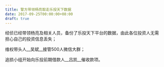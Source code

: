 ```yaml
---
title: 警方带领杨亮取走乐投天下数据
date: 2017-09-25T00:00:00+08:00
draft: true
---
```


经侦已经带领杨亮及相关人员，备份了乐投天下平台的数据，由此各位投资人无需担心自己的投资信息丢失；

维权带头人__吴斌__接管500人微信大群；

追损小组开始向乐投前期借款人__吕凯__催收款项。